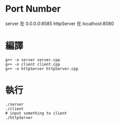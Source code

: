 # Port Number
server 在 0.0.0.0:8585
httpServer 在 localhost:8080

# 編譯
```
g++ -o server server.cpp
g++ -o client client.cpp
g++ -o httpServer httpServer.cpp
```

# 執行
```
./server
./client
# input something to client
./httpServer
```

